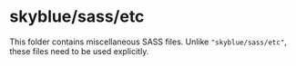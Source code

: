 # skyblue/sass/etc

This folder contains miscellaneous SASS files. Unlike `"skyblue/sass/etc"`, these files
need to be used explicitly.
